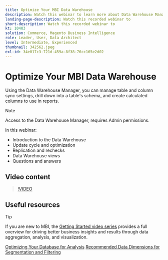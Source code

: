 ```yaml
---
title: Optimize Your MBI Data Warehouse
description: Watch this webinar to learn more about Data Warehouse Manager.
landing-page-description: Watch this recorded webinar to
short-description: Watch this recorded webinar to
kt: 10403
solution: Commerce, Magento Business Intelligence
role: Leader, User, Data Architect
level: Intermediate, Experienced
thumbnail: 342562.jpeg
exl-id: 34e017c3-721d-459a-8f38-76cc165e2d02
---
```

# Optimize Your MBI Data Warehouse

Using the Data Warehouse Manager, you can manage table and column sync settings, drill down into a table's schema, and create calculated columns to use in reports.

>[!NOTE]
>
>Access to the Data Warehouse Manager, requires Admin permissions.

In this webinar:

- Introduction to the Data Warehouse
- Update cycle and optimization
- Replication and rechecks
- Data Warehouse views
- Questions and answers

## Video content

>[!VIDEO](https://video.tv.adobe.com/v/342562?quality=12&learn=on)

## Useful resources

>[!TIP]
>
>If you are new to MBI, the [Getting Started video series](https://experienceleague.adobe.com/docs/commerce-learn/tutorials/mbi/introduction/1-overview.html) provides a full overview for driving better business insights and results through data aggregation, analysis, and visualization.

[Optimizing Your Database for Analysis](https://experienceleague.adobe.com/docs/commerce-business-intelligence/mbi/best-practices/data/opt-db-analysis.html)
[Recommended Data Dimensions for Segmentation and Filtering](https://experienceleague.adobe.com/docs/commerce-business-intelligence/mbi/best-practices/data/segment-filter.html)
